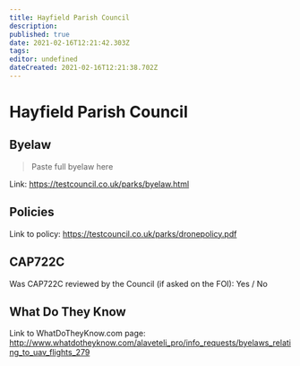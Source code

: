 ```yaml
---
title: Hayfield Parish Council
description: 
published: true
date: 2021-02-16T12:21:42.303Z
tags: 
editor: undefined
dateCreated: 2021-02-16T12:21:38.702Z
---
```


# Hayfield Parish Council


## Byelaw
> Paste full byelaw here

Link:
https://testcouncil.co.uk/parks/byelaw.html

## Policies
Link to policy:
https://testcouncil.co.uk/parks/dronepolicy.pdf

## CAP722C

Was CAP722C reviewed by the Council (if asked on the FOI): Yes / No

## What Do They Know

Link to WhatDoTheyKnow.com page:
http://www.whatdotheyknow.com/alaveteli_pro/info_requests/byelaws_relating_to_uav_flights_279

